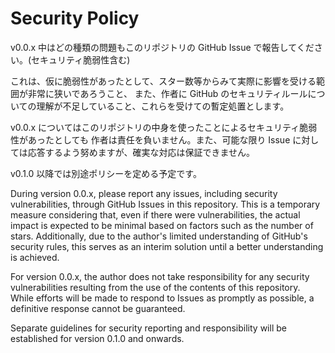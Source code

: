 # Security Policy

v0.0.x 中はどの種類の問題もこのリポジトリの GitHub Issue で報告してください。(セキュリティ脆弱性含む)

これは、仮に脆弱性があったとして、スター数等からみて実際に影響を受ける範囲が非常に狭いであろうこと、
また、作者に GitHub のセキュリティルールについての理解が不足していること、これらを受けての暫定処置とします。

v0.0.x についてはこのリポジトリの中身を使ったことによるセキュリティ脆弱性があったとしても
作者は責任を負いません。また、可能な限り Issue に対しては応答するよう努めますが、確実な対応は保証できません。

v0.1.0 以降では別途ポリシーを定める予定です。

During version 0.0.x, please report any issues, including security vulnerabilities, through GitHub Issues in this repository. This is a temporary measure considering that, even if there were vulnerabilities, the actual impact is expected to be minimal based on factors such as the number of stars. Additionally, due to the author's limited understanding of GitHub's security rules, this serves as an interim solution until a better understanding is achieved.

For version 0.0.x, the author does not take responsibility for any security vulnerabilities resulting from the use of the contents of this repository. While efforts will be made to respond to Issues as promptly as possible, a definitive response cannot be guaranteed.

Separate guidelines for security reporting and responsibility will be established for version 0.1.0 and onwards.
